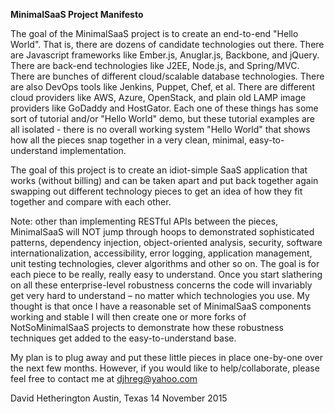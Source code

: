 **MinimalSaaS Project Manifesto**

The goal of the MinimalSaaS project is to create an end-to-end "Hello World". That is, there are dozens of candidate technologies out there. There are Javascript frameworks like Ember.js, Anuglar.js, Backbone, and jQuery. There are back-end technologies like J2EE, Node.js, and Spring/MVC. There are bunches of different cloud/scalable database technologies. There are also DevOps tools like Jenkins, Puppet, Chef, et al. There are different cloud providers like AWS, Azure, OpenStack, and plain old LAMP image providers like GoDaddy and HostGator. Each one of these things has some sort of tutorial and/or "Hello World" demo, but these tutorial examples are all isolated - there is no overall working system "Hello World" that shows how all the pieces snap together in a very clean, minimal, easy-to-understand implementation. 

The goal of this project is to create an idiot-simple SaaS application that works (without billing) and can be taken apart and put back together again swapping out different technology pieces to get an idea of how they fit together and compare with each other. 

Note: other than implementing RESTful APIs between the pieces, MinimalSaaS will NOT jump through hoops to demonstrated sophisticated patterns, dependency injection, object-oriented analysis, security, software internationalization, accessibility, error logging, application management, unit testing technologies, clever algorithms and other so on. The goal is for each piece to be really, really easy to understand. Once you start slathering on all these enterprise-level robustness concerns the code will invariably get very hard to understand – no matter which technologies you use. My thought is that once I have a reasonable set of MinimalSaaS  components working and stable I will then create one or more forks of NotSoMinimalSaaS projects to demonstrate how these robustness techniques get added to the easy-to-understand base.

My plan is to plug away and put these little pieces in place one-by-one over the next few months. However, if you would like to help/collaborate, please feel free to contact me at djhreg@yahoo.com  

David Hetherington
Austin, Texas
14 November 2015